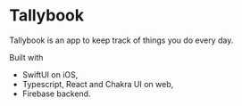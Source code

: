 # Tallybook
Tallybook is an app to keep track of things you do every day.

Built with
- SwiftUI on iOS,
- Typescript, React and Chakra UI on web,
- Firebase backend.
